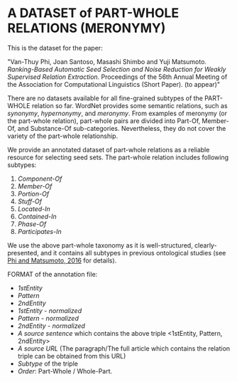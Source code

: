 # A DATASET of PART-WHOLE RELATIONS (MERONYMY)

This is the dataset for the paper:

"Van-Thuy Phi, Joan Santoso, Masashi Shimbo and Yuji Matsumoto. *Ranking-Based Automatic Seed Selection and Noise Reduction for Weakly Supervised Relation Extraction*. Proceedings of the 56th Annual Meeting of the Association for Computational Linguistics (Short Paper). (to appear)"

There are no datasets available for all fine-grained subtypes of the PART-WHOLE relation so far. WordNet provides some semantic relations, such as *synonymy*, *hypernonymy*, and *meronymy*. From examples of meronymy (or the part-whole relation), part-whole pairs are divided into Part-Of, Member-Of, and Substance-Of sub-categories. Nevertheless, they do not cover the variety of the part-whole relationship.

We provide an annotated dataset of part-whole relations as a reliable resource for selecting seed sets. The part-whole relation includes following subtypes:
1.	*Component-Of*
2.	*Member-Of*
3.	*Portion-Of*
4.	*Stuff-Of*
5.	*Located-In*
6.	*Contained-In*
7.	*Phase-Of*
8.	*Participates-In*

We use the above part-whole taxonomy as it is well-structured, clearly-presented, and it contains all subtypes in previous ontological studies (see [Phi and Matsumoto, 2016](http://www.aclweb.org/anthology/Y16-2015) for details).

FORMAT of the annotation file:
- *1stEntity*
- *Pattern*
- *2ndEntity*
- *1stEntity - normalized*
- *Pattern - normalized*
- *2ndEntity - normalized*
- *A source sentence* which contains the above triple <1stEntity, Pattern, 2ndEntity>
- *A source URL* (The paragraph/The full article which contains the relation triple can be obtained from this URL)
- *Subtype* of the triple
- *Order*: Part-Whole / Whole-Part.
